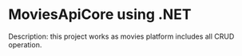 # MoviesApiCore using .NET

Description: this project works as movies platform includes all CRUD operation. 
